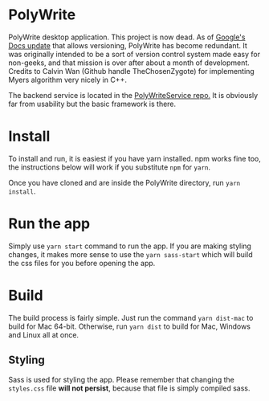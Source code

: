 # PolyWrite
PolyWrite desktop application. This project is now dead. As of [Google's Docs update](https://techcrunch.com/2017/08/16/google-updates-docs-sheets-and-slides-with-new-collaboration-features) that allows versioning, PolyWrite has become redundant. It was originally intended to be a sort of version control system made easy for non-geeks, and that mission is over after about a month of development. Credits to Calvin Wan (Github handle TheChosenZygote) for implementing Myers algorithm very nicely in C++.

The backend service is located in the [PolyWriteService repo.](https://github.com/EthanBogart/PolyWriteService) It is obviously far from usability but the basic framework is there.

# Install
To install and run, it is easiest if you have yarn installed. npm works fine too, the instructions below will work if you substitute `npm` for `yarn`.

Once you have cloned and are inside the PolyWrite directory, run `yarn install`.

# Run the app
Simply use `yarn start` command to run the app. If you are making styling changes, it makes more sense to use the `yarn sass-start` which will build the css files for you before opening the app.

# Build
The build process is fairly simple. Just run the command `yarn dist-mac` to build for Mac 64-bit. Otherwise, run `yarn dist` to build for Mac, Windows and Linux all at once.

## Styling
Sass is used for styling the app. Please remember that changing the `styles.css` file <b>will not persist</b>, because that file is simply compiled sass.
